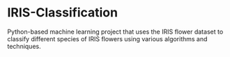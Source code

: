 # IRIS-Classification
Python-based machine learning project that uses the IRIS flower dataset to classify different species of IRIS flowers using various algorithms and techniques. 
